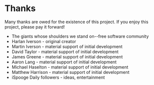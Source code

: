 # Thanks

Many thanks are owed for the existence of this project.
If you enjoy this project, please pay it forward!

* The giants whose shoulders we stand on--free software community
* Harlan Iverson - original creator
* Martin Iverson - material support of initial development
* David Taylor - material support of initial development
* James Greene - material support of initial development
* Aaron Lang - material support of initial development
* Michael Haselton - material support of initial development
* Matthew Harrison - material support of initial development
* iSpooge Daily followers - ideas, entertainment